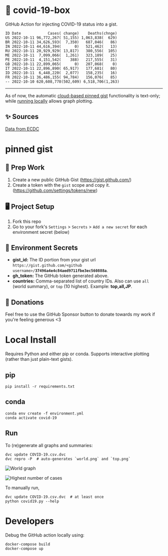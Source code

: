 # 🏥 covid-19-box

GitHub Action for injecting COVID-19 status into a gist.

```
ID Date            Cases( change)    Deaths(chnge)
US 2022-10-11 96,772,267( 51,155) 1,063,838(  629)
BR 2022-10-11 34,626,593(  7,350)   687,046(   86)
IN 2022-10-11 44,616,394(      0)   521,462(   13)
RU 2022-10-11 20,929,929( 13,817)   380,556(  105)
ME 2022-10-11  7,099,066(  1,261)   323,189(   25)
PE 2022-10-11  4,151,542(    388)   217,555(   31)
GB 2022-10-11 22,899,065(      0)   207,068(    0)
IT 2022-10-11 22,896,890( 65,917)   177,681(   80)
ID 2022-10-11  6,448,220(  2,077)   158,235(   16)
FR 2022-10-11 36,486,155( 94,784)   156,076(   85)
-- 2022-10-10 620,608,778(502,609) 6,518,706(1,263)
```

---

As of now, the automatic [cloud-based pinned gist](#pinned-gist) functionality is text-only;
while [running locally](#local-install) allows graph plotting.

## ✨ Sources

[Data from ECDC](https://www.ecdc.europa.eu/en/publications-data/download-todays-data-geographic-distribution-covid-19-cases-worldwide)

# pinned gist

## 🎒 Prep Work
1. Create a new public GitHub Gist (https://gist.github.com/)
1. Create a token with the `gist` scope and copy it. (https://github.com/settings/tokens/new)

## 🖥 Project Setup
1. Fork this repo
1. Go to your fork's `Settings` > `Secrets` > `Add a new secret` for each environment secret (below)

## 🤫 Environment Secrets
- **gist_id:** The ID portion from your gist url `https://gist.github.com/<github username>/`**`37496a4e4c84aed9711fbe3ec560888a`**.
- **gh_token:** The GitHub token generated above.
- **countries:** Comma-separated list of country IDs. Also can use `all` (world summary), or `top` (10 highest). Example: **top,all,JP**.

## 💸 Donations

Feel free to use the GitHub Sponsor button to donate towards my work if you're feeling generous <3

# Local Install

Requires Python and either pip or conda. Supports interactive plotting (rather than just plain-text gists).

## pip

```
pip install -r requirements.txt
```

## conda

```
conda env create -f environment.yml
conda activate covid-19
```

## Run

To (re)generate all graphs and summaries:

```
dvc update COVID-19.csv.dvc
dvc repro -P  # auto-generates `world.png` and `top.png`
```

![World graph](world.png)

![Highest number of cases](top.png)

To manually run,

```
dvc update COVID-19.csv.dvc  # at least once
python covid19.py --help
```

# Developers

Debug the GitHub action locally using:

```
docker-compose build
docker-compose up
```
